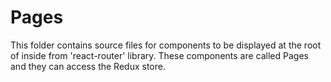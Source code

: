 # Pages

This folder contains source files for components to be displayed at the root of <Route> inside <BrowserRouter> from 'react-router' library. These components are called Pages and they can access the Redux store.
